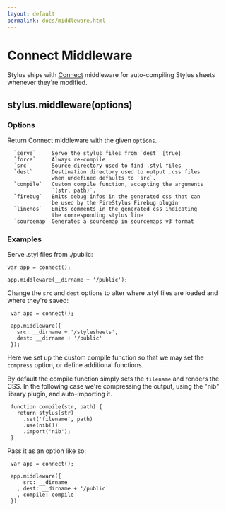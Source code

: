```yaml
---
layout: default
permalink: docs/middleware.html
---
```


# Connect Middleware

 Stylus ships with [Connect](http://www.senchalabs.org/connect/) middleware for auto-compiling Stylus sheets whenever they're modified.

## stylus.middleware(options)


### Options

Return Connect middleware with the given `options`.

      `serve`     Serve the stylus files from `dest` [true]
      `force`     Always re-compile
      `src`       Source directory used to find .styl files
      `dest`      Destination directory used to output .css files
                  when undefined defaults to `src`.
      `compile`   Custom compile function, accepting the arguments
                  `(str, path)`.
      `firebug`   Emits debug infos in the generated css that can
                  be used by the FireStylus Firebug plugin
      `linenos`   Emits comments in the generated css indicating 
                  the corresponding stylus line
      `sourcemap` Generates a sourcemap in sourcemaps v3 format

### Examples

 Serve .styl files from ./public:

    var app = connect();
    
    app.middleware(__dirname + '/public');

 Change the `src` and `dest` options to alter where .styl files
 are loaded and where they're saved:

     var app = connect();
     
     app.middleware({
       src: __dirname + '/stylesheets',
       dest: __dirname + '/public'
     });

 Here we set up the custom compile function so that we may
 set the `compress` option, or define additional functions.
 
 By default the compile function simply sets the `filename`
 and renders the CSS. In the following case we're compressing
 the output, using the "nib" library plugin, and auto-importing it.

     function compile(str, path) {
       return stylus(str)
         .set('filename', path)
         .use(nib())
         .import('nib');
     }

 Pass it as an option like so:

     var app = connect();

     app.middleware({
         src: __dirname
       , dest: __dirname + '/public'
       , compile: compile
     })
